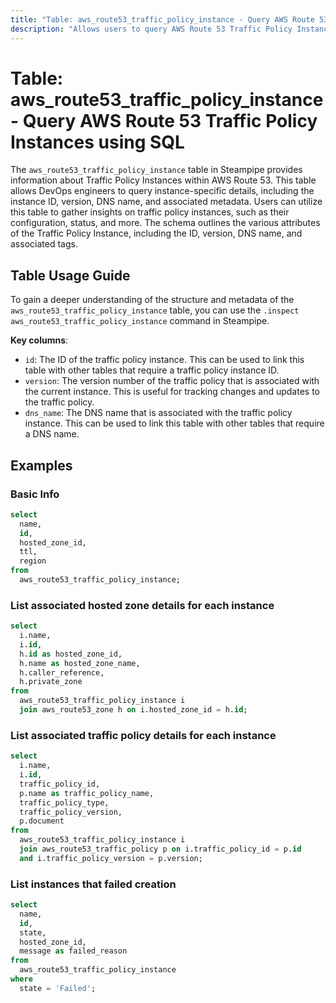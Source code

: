 ```yaml
---
title: "Table: aws_route53_traffic_policy_instance - Query AWS Route 53 Traffic Policy Instances using SQL"
description: "Allows users to query AWS Route 53 Traffic Policy Instances, providing detailed information about each instance such as the ID, version, DNS name, and more. This table is useful for gaining insights into the configuration and status of traffic policy instances."
---
```


# Table: aws_route53_traffic_policy_instance - Query AWS Route 53 Traffic Policy Instances using SQL

The `aws_route53_traffic_policy_instance` table in Steampipe provides information about Traffic Policy Instances within AWS Route 53. This table allows DevOps engineers to query instance-specific details, including the instance ID, version, DNS name, and associated metadata. Users can utilize this table to gather insights on traffic policy instances, such as their configuration, status, and more. The schema outlines the various attributes of the Traffic Policy Instance, including the ID, version, DNS name, and associated tags.

## Table Usage Guide

To gain a deeper understanding of the structure and metadata of the `aws_route53_traffic_policy_instance` table, you can use the `.inspect aws_route53_traffic_policy_instance` command in Steampipe.

**Key columns**:

- `id`: The ID of the traffic policy instance. This can be used to link this table with other tables that require a traffic policy instance ID.
- `version`: The version number of the traffic policy that is associated with the current instance. This is useful for tracking changes and updates to the traffic policy.
- `dns_name`: The DNS name that is associated with the traffic policy instance. This can be used to link this table with other tables that require a DNS name.

## Examples

### Basic Info

```sql
select
  name,
  id,
  hosted_zone_id,
  ttl,
  region
from 
  aws_route53_traffic_policy_instance;
```

### List associated hosted zone details for each instance

```sql
select 
  i.name,
  i.id,
  h.id as hosted_zone_id,
  h.name as hosted_zone_name,
  h.caller_reference,
  h.private_zone
from 
  aws_route53_traffic_policy_instance i
  join aws_route53_zone h on i.hosted_zone_id = h.id;
```

### List associated traffic policy details for each instance

```sql
select 
  i.name,
  i.id,
  traffic_policy_id,
  p.name as traffic_policy_name,
  traffic_policy_type,
  traffic_policy_version,
  p.document
from 
  aws_route53_traffic_policy_instance i
  join aws_route53_traffic_policy p on i.traffic_policy_id = p.id 
  and i.traffic_policy_version = p.version;
```

### List instances that failed creation

```sql
select
  name,
  id,
  state,
  hosted_zone_id,
  message as failed_reason
from 
  aws_route53_traffic_policy_instance
where
  state = 'Failed';
```
